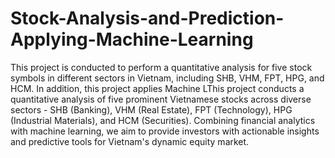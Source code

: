 # Stock-Analysis-and-Prediction-Applying-Machine-Learning
This project is conducted to perform a quantitative analysis for five stock symbols in different sectors in Vietnam, including SHB, VHM, FPT, HPG, and HCM. In addition, this project applies Machine LThis project conducts a quantitative analysis of five prominent Vietnamese stocks across diverse sectors - SHB (Banking), VHM (Real Estate), FPT (Technology), HPG (Industrial Materials), and HCM (Securities). Combining financial analytics with machine learning, we aim to provide investors with actionable insights and predictive tools for Vietnam's dynamic equity market.
